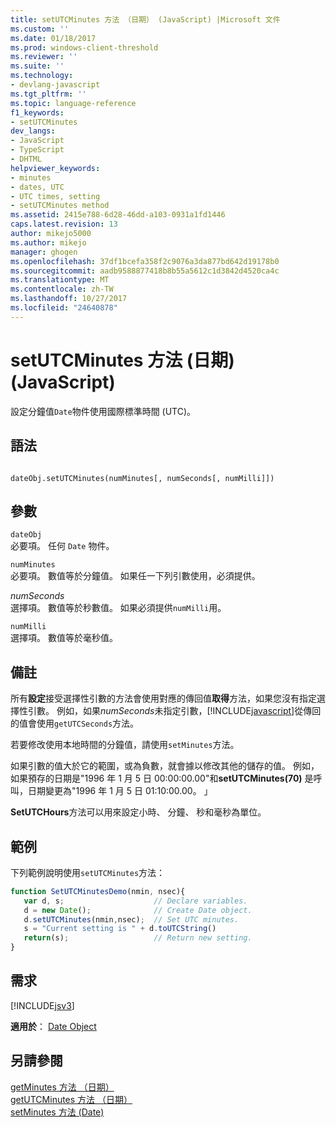 ```yaml
---
title: setUTCMinutes 方法 （日期） (JavaScript) |Microsoft 文件
ms.custom: ''
ms.date: 01/18/2017
ms.prod: windows-client-threshold
ms.reviewer: ''
ms.suite: ''
ms.technology:
- devlang-javascript
ms.tgt_pltfrm: ''
ms.topic: language-reference
f1_keywords:
- setUTCMinutes
dev_langs:
- JavaScript
- TypeScript
- DHTML
helpviewer_keywords:
- minutes
- dates, UTC
- UTC times, setting
- setUTCMinutes method
ms.assetid: 2415e788-6d28-46dd-a103-0931a1fd1446
caps.latest.revision: 13
author: mikejo5000
ms.author: mikejo
manager: ghogen
ms.openlocfilehash: 37df1bcefa358f2c9076a3da877bd642d19178b0
ms.sourcegitcommit: aadb9588877418b8b55a5612c1d3842d4520ca4c
ms.translationtype: MT
ms.contentlocale: zh-TW
ms.lasthandoff: 10/27/2017
ms.locfileid: "24640878"
---
```

# <a name="setutcminutes-method-date-javascript"></a>setUTCMinutes 方法 (日期) (JavaScript)
設定分鐘值`Date`物件使用國際標準時間 (UTC)。  
  
## <a name="syntax"></a>語法  
  
```  
  
dateObj.setUTCMinutes(numMinutes[, numSeconds[, numMilli]])   
```  
  
## <a name="parameters"></a>參數  
 `dateObj`  
 必要項。 任何 `Date` 物件。  
  
 `numMinutes`  
 必要項。 數值等於分鐘值。 如果任一下列引數使用，必須提供。  
  
 *numSeconds*  
 選擇項。 數值等於秒數值。 如果必須提供`numMilli`用。  
  
 `numMilli`  
 選擇項。 數值等於毫秒值。  
  
## <a name="remarks"></a>備註  
 所有**設定**接受選擇性引數的方法會使用對應的傳回值**取得**方法，如果您沒有指定選擇性引數。 例如，如果*numSeconds*未指定引數，[!INCLUDE[javascript](../../javascript/includes/javascript-md.md)]從傳回的值會使用`getUTCSeconds`方法。  
  
 若要修改使用本地時間的分鐘值，請使用`setMinutes`方法。  
  
 如果引數的值大於它的範圍，或為負數，就會據以修改其他的儲存的值。 例如，如果預存的日期是"1996 年 1 月 5 日 00:00:00.00"和**setUTCMinutes(70)** 是呼叫，日期變更為"1996 年 1 月 5 日 01:10:00.00。 」  
  
 **SetUTCHours**方法可以用來設定小時、 分鐘、 秒和毫秒為單位。  
  
## <a name="example"></a>範例  
 下列範例說明使用`setUTCMinutes`方法：  
  
```JavaScript  
function SetUTCMinutesDemo(nmin, nsec){  
   var d, s;                    // Declare variables.  
   d = new Date();              // Create Date object.  
   d.setUTCMinutes(nmin,nsec);  // Set UTC minutes.  
   s = "Current setting is " + d.toUTCString()   
   return(s);                   // Return new setting.  
}  
```  
  
## <a name="requirements"></a>需求  
 [!INCLUDE[jsv3](../../javascript/reference/includes/jsv3-md.md)]  
  
 **適用於**： [Date Object](../../javascript/reference/date-object-javascript.md)  
  
## <a name="see-also"></a>另請參閱  
 [getMinutes 方法 （日期）](../../javascript/reference/getminutes-method-date-javascript.md)   
 [getUTCMinutes 方法 （日期）](../../javascript/reference/getutcminutes-method-date-javascript.md)   
 [setMinutes 方法 (Date)](../../javascript/reference/setminutes-method-date-javascript.md)